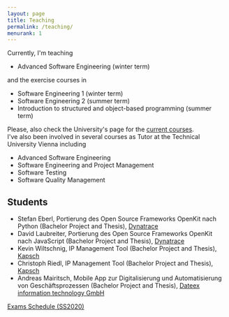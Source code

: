 ```yaml
---
layout: page
title: Teaching
permalink: /teaching/
menurank: 1
---
```


<div>
Currently, I'm teaching 
<ul>
<li>Advanced Software Engineering (winter term)</li>
</ul>
and the exercise courses in 
<ul>
<li>Software Engineering 1 (winter term)</li>
<li>Software Engineering 2 (summer term)</li>
<li>Introduction to structured and object-based programming (summer term)</li>
</ul> 
Please, also check the University's page for the <a href="https://campus.aau.at/studien/lvliste.jsp?atoken=914095040" target="_blank">current courses</a>.
</div>

<div>I've also been involved in several courses as Tutor at the Technical University Vienna including 
<ul>
  <li>Advanced Software Engineering</li>
  <li>Software Engineering and Project Management</li>
  <li>Software Testing</li>
  <li>Software Quality Management</li>
</ul>

<div>
<h2>Students</h2>
<ul>
<li>Stefan Eberl, Portierung des Open Source Frameworks OpenKit nach Python (Bachelor Project and Thesis), <a href="https://www.dynatrace.com" target="_blank">Dynatrace</a></li>
<li>David Laubreiter, Portierung des Open Source Frameworks OpenKit nach JavaScript (Bachelor Project and Thesis), <a href="https://www.dynatrace.com" target="_blank">Dynatrace</a></li>
<li>Kevin Wiltschnig, IP Management Tool (Bachelor Project and Thesis), <a href="https://www.kapsch.net/" target="_blank">Kapsch</a></li>
<li>Christoph Riedl, IP Management Tool (Bachelor Project and Thesis), <a href="https://www.kapsch.net/" target="_blank">Kapsch</a></li>
<li>Andreas Mairitsch, Mobile App zur Digitalisierung und Automatisierung von Geschäftsprozessen (Bachelor Project and Thesis), <a href="http://www.dateex.at/" target="_blank">Dateex information technology GmbH</a></li>
</ul>
</div>

<div><a href="{{ site.url }}/teachingdata/PruefungsorgSS20.pdf">Exams Schedule (SS2020)</a></div>